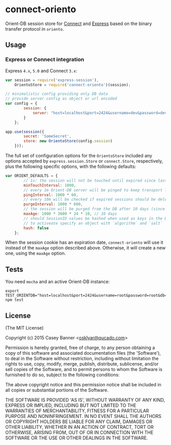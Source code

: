 # connect-oriento

Orient-DB session store for [Connect](https://github.com/senchalabs/connect) and [Express](http://expressjs.com/)
based on the binary transfer protocol in `oriento`.

## Usage

### Express or Connect integration

Express `4.x`, `5.0` and Connect `3.x`:

```js
var session = require('express-session'),
    OrientoStore = require('connect-oriento')(session);

// minimalistic config providing only DB data
// provide server config as object or url encoded
var config = {
        session: {
            server: "host=localhost&port=2424&username=dev&password=dev&db=test"
        }
    };

app.use(session({
        secret: 'SomeSecret',
        store: new OrientoStore(config.session)
    }));
```

The full set of configuration options for the `OrientoStore` included any options accepted by
`express.session.Store` or `connect.Store`, respectively, plus the following specific options,
with the following defaults:

```js
var ORIENT_DEFAULTS = {
        // 1s: the session will not be touched until expired since last touch
        minTouchInterval: 1000,
        // every 1m Orient-DB server will be pinged to keep transport layer alive
        pingInterval: 1000 * 60,
        // every 10m will be checked if expired sessions should be deleted
        purgeInterval: 1000 * 600,
        // the session will be purged from the DB after 10 days (since last touch/set)
        maxAge: 1000 * 3600 * 24 * 10, // 10 days
        // should SessionID values be hashed when used as keys in the DB
        // to activeate specify an object with `algorithm` and `salt`
        hash: false
    };
```

When the session cookie has an expiration date, `connect-oriento` will use it instead of the `maxAge` option
described above. Otherwise, it will create a new one, using the `maxAge` option.

## Tests

You need `mocha` and an active Orient-DB instance:

```shell
export TEST_ORIENTDB="host=localhost&port=2424&username=root&password=root&db=test"
npm test
```

## License

(The MIT License)

Copyright (c) 2015 Casey Banner &lt;osklyar@qucado.com&gt;

Permission is hereby granted, free of charge, to any person obtaining
a copy of this software and associated documentation files (the
'Software'), to deal in the Software without restriction, including
without limitation the rights to use, copy, modify, merge, publish,
distribute, sublicense, and/or sell copies of the Software, and to
permit persons to whom the Software is furnished to do so, subject to
the following conditions:

The above copyright notice and this permission notice shall be
included in all copies or substantial portions of the Software.

THE SOFTWARE IS PROVIDED 'AS IS', WITHOUT WARRANTY OF ANY KIND,
EXPRESS OR IMPLIED, INCLUDING BUT NOT LIMITED TO THE WARRANTIES OF
MERCHANTABILITY, FITNESS FOR A PARTICULAR PURPOSE AND NONINFRINGEMENT.
IN NO EVENT SHALL THE AUTHORS OR COPYRIGHT HOLDERS BE LIABLE FOR ANY
CLAIM, DAMAGES OR OTHER LIABILITY, WHETHER IN AN ACTION OF CONTRACT,
TORT OR OTHERWISE, ARISING FROM, OUT OF OR IN CONNECTION WITH THE
SOFTWARE OR THE USE OR OTHER DEALINGS IN THE SOFTWARE.
